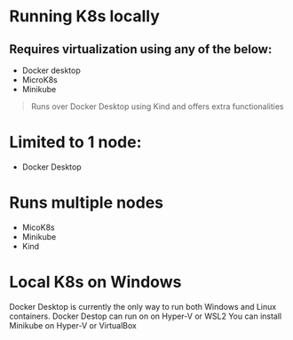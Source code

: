 # Running K8s locally

## Requires virtualization using any of the below:
- Docker desktop
- MicroK8s
- Minikube

> Runs over Docker Desktop using Kind and offers extra functionalities

# Limited to 1 node:
- Docker Desktop

# Runs multiple nodes
- MicoK8s
- Minikube
- Kind

# Local K8s on Windows
Docker Desktop is currently the only way to run both Windows and Linux containers.
Docker Destop can run on on Hyper-V or WSL2
You can install Minikube on Hyper-V or VirtualBox
